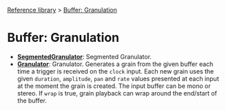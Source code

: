 [Reference library](../index.md) > [Buffer: Granulation](index.md)

# Buffer: Granulation

- **[SegmentedGranulator](segmentedgranulator/index.md)**: Segmented Granulator.
- **[Granulator](granulator/index.md)**: Granulator. Generates a grain from the given buffer each time a trigger is received on the `clock` input. Each new grain uses the given `duration`, `amplitude`, `pan` and `rate` values presented at each input at the moment the grain is created. The input buffer can be mono or stereo. If `wrap` is true, grain playback can wrap around the end/start of the buffer.
